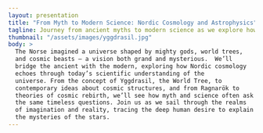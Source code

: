 ```yaml
---
layout: presentation
title: "From Myth to Modern Science: Nordic Cosmology and Astrophysics"
tagline: Journey from ancient myths to modern science as we explore how Norse cosmology—filled with gods, world trees, and cosmic beasts—mirrors today’s understanding of the universe. From Yggdrasil to cosmic rebirth, discover how myth and science both seek to explain the stars and our place among them.
thumbnail: "/assets/images/yggdrasil.jpg"
body: >
  The Norse imagined a universe shaped by mighty gods, world trees,
  and cosmic beasts — a vision both grand and mysterious.  We’ll
  bridge the ancient with the modern, exploring how Nordic cosmology
  echoes through today’s scientific understanding of the
  universe. From the concept of Yggdrasil, the World Tree, to
  contemporary ideas about cosmic structures, and from Ragnarök to
  theories of cosmic rebirth, we’ll see how myth and science often ask
  the same timeless questions. Join us as we sail through the realms
  of imagination and reality, tracing the deep human desire to explain
  the mysteries of the stars.
---
```


